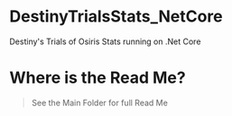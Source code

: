 # DestinyTrialsStats_NetCore
Destiny's Trials of Osiris Stats running on .Net Core

# Where is the Read Me?
> See the Main Folder for full Read Me
